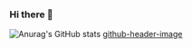 ### Hi there 👋
![Anurag's GitHub stats](https://github-readme-stats.vercel.app/api?username=mmoraleds&show_icons=true&hide=contribs,prs&cache_seconds=86400&theme=radical)
[github-header-image](https://github.com/mmoraleds/mmoraleds/assets/127109541/becf879e-03b5-4da0-a0b7-b123bcd7a3f2)
